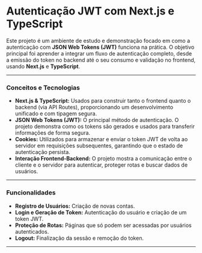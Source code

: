 # Autenticação JWT com Next.js e TypeScript

Este projeto é um ambiente de estudo e demonstração focado em como a autenticação com **JSON Web Tokens (JWT)** funciona na prática. O objetivo principal foi aprender a integrar um fluxo de autenticação completo, desde a emissão do token no backend até o seu consumo e validação no frontend, usando **Next.js** e **TypeScript**.

---

### Conceitos e Tecnologias

* **Next.js & TypeScript:** Usados para construir tanto o frontend quanto o backend (via API Routes), proporcionando um desenvolvimento unificado e com tipagem segura.
* **JSON Web Tokens (JWT):** O principal método de autenticação. O projeto demonstra como os tokens são gerados e usados para transferir informações de forma segura.
* **Cookies:** Utilizados para armazenar e enviar o token JWT de volta ao servidor em requisições subsequentes, garantindo que o estado de autenticação persista.
* **Interação Frontend-Backend:** O projeto mostra a comunicação entre o cliente e o servidor para autenticar, proteger rotas e buscar dados de usuários.

---

### Funcionalidades

* **Registro de Usuários:** Criação de novas contas.
* **Login e Geração de Token:** Autenticação do usuário e criação de um token JWT.
* **Proteção de Rotas:** Páginas que só podem ser acessadas por usuários autenticados.
* **Logout:** Finalização da sessão e remoção do token.

---
